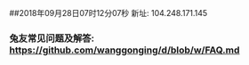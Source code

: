 ##2018年09月28日07时12分07秒 新址: 104.248.171.145
### 兔友常见问题及解答: https://github.com/wanggonging/d/blob/w/FAQ.md
